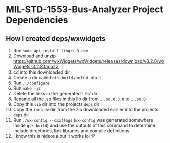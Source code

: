 # MIL-STD-1553-Bus-Analyzer Project Dependencies

## How I created deps/wxwidgets

1. Run `sudo apt install libgtk-3-dev`
1. Download and unzip https://github.com/wxWidgets/wxWidgets/releases/download/v3.2.8/wxWidgets-3.2.8.tar.bz2
1. cd into this downloaded dir
1. Create a dir called `gtk-build` and cd into it
1. Run `../configure`
1. Run `make -j3`
1. Delete the links in the generated `lib/` dir
1. Rename all the .so files in this lib dir from ...`.so.0.3.0` to ...`.so.0`
1. Copy this `lib` dir into the projects `deps` dir
1. Copy the `include` dir from the zip downloaded earlier into the projects `deps` dir
1. Run `./wx-config --cxxflags` (`wx-config` was generated somewhere inside `gtk-build`) and use the outputs of this command to determine include directories, link libraries and compile definitions
1. I know this is hideous but it works lol :P